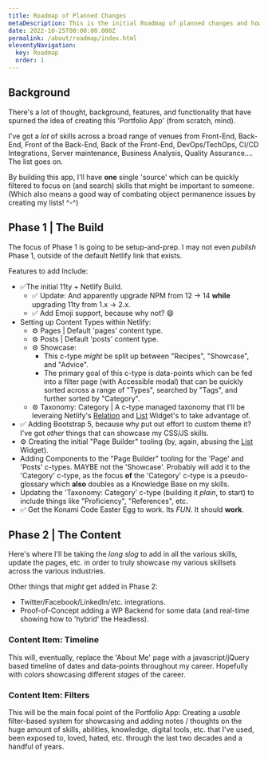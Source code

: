 ```yaml
---
title: Roadmap of Planned Changes
metaDescription: This is the initial Roadmap of planned changes and how this portolio app for Charles Leverington will be built.
date: 2022-10-25T00:00:00.000Z
permalink: /about/roadmap/index.html
eleventyNavigation:
  key: Roadmap
  order: 1
---
```

## Background

There's a lot of thought, background, features, and functionality that have spurned the idea of creating this 'Portfolio App' (from scratch, mind).

I've got a _lot_ of skills across a broad range of venues from Front-End, Back-End, Front of the Back-End, Back of the Front-End, DevOps/TechOps, CI/CD Integrations, Server maintenance, Business Analysis, Quality Assurance....  The list goes on.

By building this app, I'll have **one** single 'source' which can be quickly filtered to focus on (and search) skills that might be important to someone.  (Which also means a good way of combating object permanence issues by creating my lists! ^-^)

## Phase 1 | The Build

The focus of Phase 1 is going to be setup-and-prep.  I may not even _publish_ Phase 1, outside of the default Netlify link that exists.

Features to add Include:
- :white_check_mark:The initial 11ty + Netlify Build.
  - :white_check_mark: Update: And apparently upgrade NPM from 12 -> 14 **while** upgrading 11ty from 1.x -> 2.x.
  - :white_check_mark: Add Emoji support, because why not? :smile:
- Setting up Content Types within Netlify:
  - :gear: Pages | Default 'pages' content type.
  - :gear: Posts | Default 'posts' content type.
  - :gear: Showcase:
    - This c-type _might_ be split up between "Recipes", "Showcase", and "Advice".
    - The primary goal of this c-type is data-points which can be fed into a filter page (with Accessible modal) that can be quickly sorted across a range of "Types", searched by "Tags", and further sorted by "Category".
  - :gear: Taxonomy: Category | A c-type managed taxonomy that I'll be leveraing Netlify's [Relation](https://www.netlifycms.org/docs/widgets/#relation) and [List](https://www.netlifycms.org/docs/widgets/#relation) Widget's to take advantage of.
- :white_check_mark: Adding Bootstrap 5, because why put out effort to custom theme it? I've got _other_ things that can showcase my CSS/JS skills.
- :gear: Creating the initial "Page Builder" tooling (by, again, abusing the [List](https://www.netlifycms.org/docs/widgets/#relation) Widget).
- Adding Components to the "Page Builder" tooling for the 'Page' and 'Posts' c-types. MAYBE not the 'Showcase'.  Probably will add it to the 'Category' c-type, as the focus **of** the 'Category' c-type is a pseudo-glossary which **also** doubles as a Knowledge Base on my skills.
- Updating the 'Taxonomy: Category' c-type (building it _plain_, to start) to include things like "Proficiency", "References", etc.
- :white_check_mark: Get the Konami Code Easter Egg to work.  Its _FUN_. It should **work**.

## Phase 2 | The Content

Here's where I'll be taking the _long slog_ to add in all the various skills, update the pages, etc. in order to truly showcase my various skillsets across the various industries.

Other things that _might_ get added in Phase 2:
- Twitter/Facebook/LinkedIn/etc. integrations.
- Proof-of-Concept adding a WP Backend for some data (and real-time showing how to 'hybrid' the Headless).

### Content Item: Timeline

This will, eventually, replace the 'About Me' page with a javascript/jQuery based timeline of dates and data-points throughout my career.  Hopefully with colors showcasing different _stages_ of the career.

### Content Item: Filters

This will be the main focal point of the Portfolio App:  Creating a _usable_ filter-based system for showcasing and adding notes / thoughts on the huge amount of skills, abilities, knowledge, digital tools, etc. that I've used, been exposed to, loved, hated, etc. through the last two decades and a handful of years.

